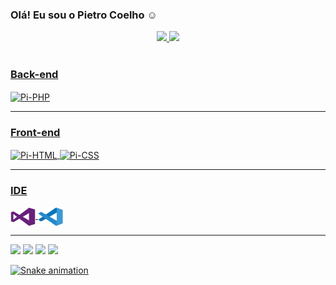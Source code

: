 ### Olá! Eu sou o Pietro Coelho ☺️

<div align="center">
    <a href="https://github.com/PietroCoelho">
        <img heigth="180em"
            src="https://github-readme-stats.vercel.app/api?username=PietroCoelho&show_icons=true&count_private=true&include_all_commits=true&theme=dark" />
        <img heigth="180em"
            src="https://github-readme-stats.vercel.app/api/top-langs/?username=PietroCoelho&layout=compact&theme=dark&langs_count=16" />
</div>
  
  <!--Tecnologias-->
  
  <div style="display: inline_block"><br>
  <h3>Back-end</h3>
  <img align="center" alt="Pi-PHP" height="30" width="60" src="https://img.shields.io/badge/PHP-777BB4?style=for-the-badge&logo=php&logoColor=white">
    <hr>
  <h3>Front-end</h3>
  <img align="center" alt="Pi-HTML" height="30" width="90" src="https://img.shields.io/badge/HTML5-E34F26?style=for-the-badge&logo=html5&logoColor=white">
  <img align="center" alt="Pi-CSS" height="30" width="90" src="https://img.shields.io/badge/CSS3-1572B6?style=for-the-badge&logo=css3&logoColor=white">
  
<hr>

  <h3> IDE </h3>  

 <img align="center" alt="Visual Studio" height="30" width="40" src="https://raw.githubusercontent.com/devicons/devicon/9f4f5cdb393299a81125eb5127929ea7bfe42889/icons/visualstudio/visualstudio-plain.svg">

 <img align="center" alt="VS code" height="30" width="40" src="https://raw.githubusercontent.com/devicons/devicon/9f4f5cdb393299a81125eb5127929ea7bfe42889/icons/vscode/vscode-original.svg">
<hr>
</div>
  <!--Contato-->
  <div>
  <a href="https://www.linkedin.com/in/pietro-coelho-7aaa87197/" target="_blank"><img src="https://img.shields.io/badge/-LinkedIn-%230077B5?style=for-the-badge&logo=linkedin&logoColor=white" target="_blank"></a> 
    <a href = "mailto:coelhopietro17@gmail.com"><img src="https://img.shields.io/badge/-Gmail-%23333?style=for-the-badge&logo=gmail&logoColor=white" target="_blank"></a>
    <a href="https://www.instagram.com/pietro_coeelho/" target="_blank"><img src="https://img.shields.io/badge/Instagram-E4405F?style=for-the-badge&logo=instagram&logoColor=white" target="_blank"></a> 
    <a href="https://api.whatsapp.com/send?phone=55988992498" target="_blank"><img src="https://img.shields.io/badge/WhatsApp-25D366?style=for-the-badge&logo=whatsapp&logoColor=white"
  </div>
        
![Snake animation](https://github.com/PietroCoelho/PietroCoelho/blob/output/github-contribution-grid-snake.svg)
